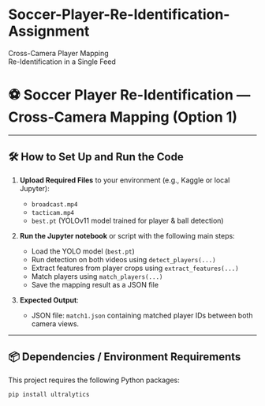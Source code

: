 # Soccer-Player-Re-Identification-Assignment

Cross-Camera Player Mapping<br>
Re-Identification in a Single Feed

# ⚽ Soccer Player Re-Identification — Cross-Camera Mapping (Option 1)

---

## 🛠️ How to Set Up and Run the Code

1. **Upload Required Files** to your environment (e.g., Kaggle or local Jupyter):
   - `broadcast.mp4`
   - `tacticam.mp4`
   - `best.pt` (YOLOv11 model trained for player & ball detection)

2. **Run the Jupyter notebook** or script with the following main steps:
   - Load the YOLO model (`best.pt`)
   - Run detection on both videos using `detect_players(...)`
   - Extract features from player crops using `extract_features(...)`
   - Match players using `match_players(...)`
   - Save the mapping result as a JSON file

3. **Expected Output**:
   - JSON file: `match1.json` containing matched player IDs between both camera views.

---

## 📦 Dependencies / Environment Requirements

This project requires the following Python packages:

```bash
pip install ultralytics
